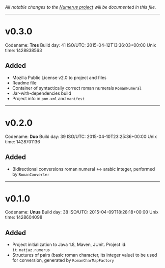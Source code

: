 _All notable changes to the [Numerus project](http://matjaz.it/numerus) will be documented in this file._

*******
v0.3.0
======
Codename: **Tres**
Build day: 41
ISO/UTC: 2015-04-12T13:36:03+00:00
Unix time: 1428838563

Added
-----
- Mozilla Public License v2.0 to project and files
- Readme file
- Container of syntactically correct roman numerals `RomanNumeral`
- Jar-with-dependencies build
- Project info in `pom.xml` and `manifest`

*******
v0.2.0
======
Codename: **Duo**
Build day: 39
ISO/UTC: 2015-04-10T23:25:36+00:00
Unix time: 1428701136

Added
-----
- Bidirectional conversions roman numeral <-> arabic integer, performed by `RomanConverter`

*******
v0.1.0
======
Codename: **Unus**
Build day: 38
ISO/UTC: 2015-04-09T18:28:18+00:00
Unix time: 1428604098

Added
-----
- Project initialization to Java 1.8, Maven, JUnit. Project id: `it.matjaz.numerus`
- Structures of pairs (basic roman character, its integer value) to be used for conversion, generated by `RomanCharMapFactory`
